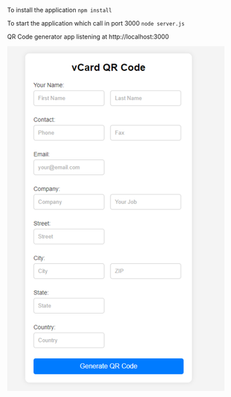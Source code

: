 To install the application
 `npm install`


To start the application which call in port 3000
 `node server.js `

 QR Code generator app listening at http://localhost:3000

 ![alt text](image.png)